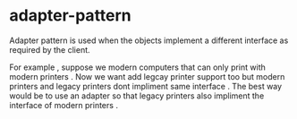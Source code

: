 # adapter-pattern

Adapter pattern is used when the objects implement a different interface as required by the client.

For example , suppose we modern computers that can only print with modern printers . Now we want add legcay printer support too but modern printers and legacy printers dont impliment same interface . The best way would be to use an adapter so that legacy printers also impliment the interface of modern printers . 
